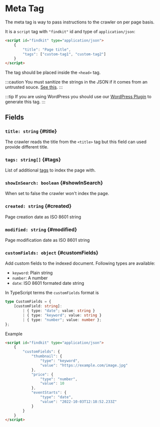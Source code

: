 # Meta Tag

The meta tag is way to pass instructions to the crawler on per page basis.

It is a `script` tag with `"findkit"` id and type of `application/json`:

```html
<script id="findkit" type="application/json">
	{
		"title": "Page title",
		"tags": ["custom-tag1", "custom-tag2"]
	}
</script>
```

The tag should be placed inside the `<head>` tag.

:::caution
You must sanitize the strings in the JSON if it comes from an untrusted souce.
[See this](https://security.stackexchange.com/a/254386/155284).
:::

:::tip
If you are using WordPress you should use our [WordPress
Plugin](https://github.com/findkit/wp-findkit) to generate this tag.
:::

## Fields

### `title: string` {#title}

The crawler reads the title from the `<title>` tag but this field can used
provide different title.

### `tags: string[]` {#tags}

List of additional [tags](/crawler/tagging) to index the page with.

### `showInSearch: boolean` {#showInSearch}

When set to false the crawler won't index the page.

### `created: string` {#created}

Page creation date as ISO 8601 string

### `modified: string` {#modified}

Page modification date as ISO 8601 string

### `customFields: object` {#customFields}

Add custom fields to the indexed document. Following types are available:

- `keyword`: Plain string
- `number`: A number
- `date`: ISO 8601 formated date string

In TypeScript terms the `customFields` format is

```ts
type CustomFields = {
	[customField: string]:
		| { type: "date"; value: string }
		| { type: "keyword"; value: string }
		| { type: "number"; value: number };
};
```

Example

```html
<script id="findkit" type="application/json">
	{
		"customFields": {
			"thumbnail": {
				"type": "keyword",
				"value": "https://example.com/image.jpg"
			},
			"price": {
				"type": "number",
				"value": 10
			},
			"eventStarts": {
				"type": "date",
				"value": "2022-10-03T12:18:52.233Z"
			}
		}
	}
</script>
```
